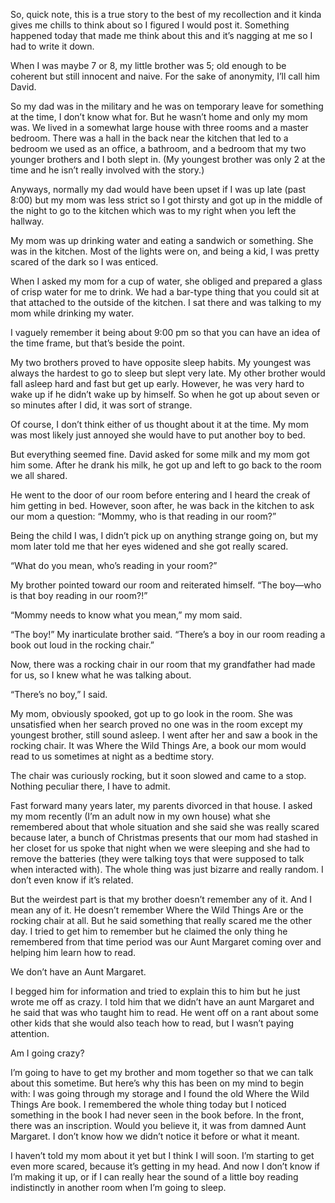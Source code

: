So, quick note, this is a true story to the best of my recollection and it kinda gives me chills to think about so I figured I would post it. Something happened today that made me think about this and it’s nagging at me so I had to write it down.

When I was maybe 7 or 8, my little brother was 5; old enough to be coherent but still innocent and naive. For the sake of anonymity, I’ll call him David.

So my dad was in the military and he was on temporary leave for something at the time, I don’t know what for. But he wasn’t home and only my mom was. We lived in a somewhat large house with three rooms and a master bedroom. There was a hall in the back near the kitchen that led to a bedroom we used as an office, a bathroom, and a bedroom that my two younger brothers and I both slept in. (My youngest brother was only 2 at the time and he isn’t really involved with the story.) 

Anyways, normally my dad would have been upset if I was up late (past 8:00) but my mom was less strict so I got thirsty and got up in the middle of the night to go to the kitchen which was to my right when you left the hallway. 

My mom was up drinking water and eating a sandwich or something. She was in the kitchen. Most of the lights were on, and being a kid, I was pretty scared of the dark so I was enticed.

When I asked my mom for a cup of water, she obliged and prepared a glass of crisp water for me to drink. We had a bar-type thing that you could sit at that attached to the outside of the kitchen. I sat there and was talking to my mom while drinking my water.

I vaguely remember it being about 9:00 pm so that you can have an idea of the time frame, but that’s beside the point.

My two brothers proved to have opposite sleep habits. My youngest was always the hardest to go to sleep but slept very late. My other brother would fall asleep hard and fast but get up early. However, he was very hard to wake up if he didn’t wake up by himself. So when he got up about seven or so minutes after I did, it was sort of strange.

Of course, I don’t think either of us thought about it at the time. My mom was most likely just annoyed she would have to put another boy to bed.

But everything seemed fine. David asked for some milk and my mom got him some. After he drank his milk, he got up and left to go back to the room we all shared.

He went to the door of our room before entering and I heard the creak of him getting in bed. However, soon after, he was back in the kitchen to ask our mom a question: “Mommy, who is that reading in our room?” 

Being the child I was, I didn’t pick up on anything strange going on, but my mom later told me that her eyes widened and she got really scared. 

“What do you mean, who’s reading in your room?”

My brother pointed toward our room and reiterated himself. “The boy—who is that boy reading in our room?!”

“Mommy needs to know what you mean,” my mom said.

“The boy!” My inarticulate brother said. “There’s a boy in our room reading a book out loud in the rocking chair.”

Now, there was a rocking chair in our room that my grandfather had made for us, so I knew what he was talking about.

“There’s no boy,” I said.

My mom, obviously spooked, got up to go look in the room. She was unsatisfied when her search proved no one was in the room except my youngest brother, still sound asleep. I went after her and saw a book in the rocking chair. It was Where the Wild Things Are, a book our mom would read to us sometimes at night as a bedtime story. 

The chair was curiously rocking, but it soon slowed and came to a stop. Nothing peculiar there, I have to admit.

Fast forward many years later, my parents divorced in that house. I asked my mom recently (I’m an adult now in my own house) what she remembered about that whole situation and she said she was really scared because later, a bunch of Christmas presents that our mom had stashed in her closet for us spoke that night when we were sleeping and she had to remove the batteries (they were talking toys that were supposed to talk when interacted with). The whole thing was just bizarre and really random. I don’t even know if it’s related.

But the weirdest part is that my brother doesn’t remember any of it. And I mean any of it. He doesn’t remember Where the Wild Things Are or the rocking chair at all. But he said something that really scared me the other day. I tried to get him to remember but he claimed the only thing he remembered from that time period was our Aunt Margaret coming over and helping him learn how to read.

We don’t have an Aunt Margaret.

I begged him for information and tried to explain this to him but he just wrote me off as crazy. I told him that we didn’t have an aunt Margaret and he said that was who taught him to read. He went off on a rant about some other kids that she would also teach how to read, but I wasn’t paying attention.

Am I going crazy?

I’m going to have to get my brother and mom together so that we can talk about this sometime. But here’s why this has been on my mind to begin with: I was going through my storage and I found the old Where the Wild Things Are book. I remembered the whole thing today but I noticed something in the book I had never seen in the book before. In the front, there was an inscription. Would you believe it, it was from damned Aunt Margaret. I don’t know how we didn’t notice it before or what it meant.

I haven’t told my mom about it yet but I think I will soon. I’m starting to get even more scared, because it’s getting in my head. And now I don’t know if I’m making it up, or if I can really hear the sound of a little boy reading indistinctly in another room when I’m going to sleep.